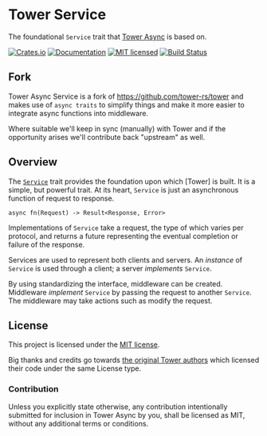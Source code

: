 # Tower Service

The foundational `Service` trait that [Tower Async] is based on.

[![Crates.io][crates-badge]][crates-url]
[![Documentation][docs-badge]][docs-url]
[![MIT licensed][mit-badge]][mit-url]
[![Build Status][actions-badge]][actions-url]

[crates-badge]: https://img.shields.io/crates/v/tower-async-service.svg
[crates-url]: https://crates.io/crates/tower-async-service
[docs-badge]: https://docs.rs/tower-async-service/badge.svg
[docs-url]: https://docs.rs/tower-async-service
[mit-badge]: https://img.shields.io/badge/license-MIT-blue.svg
[mit-url]: LICENSE
[actions-badge]: https://github.com/plabayo/tower-async/workflows/CI/badge.svg
[actions-url]:https://github.com/plabayo/tower-async/actions?query=workflow%3ACI

## Fork

Tower Async Service is a fork of <https://github.com/tower-rs/tower>
and makes use of `async traits` to simplify things and make it more easier
to integrate async functions into middleware.

Where suitable we'll keep in sync (manually) with Tower and if the
opportunity arises we'll contribute back "upstream" as well.

## Overview

The [`Service`] trait provides the foundation upon which [Tower] is built. It is a
simple, but powerful trait. At its heart, `Service` is just an asynchronous
function of request to response.

```
async fn(Request) -> Result<Response, Error>
```

Implementations of `Service` take a request, the type of which varies per
protocol, and returns a future representing the eventual completion or failure
of the response.

Services are used to represent both clients and servers. An *instance* of
`Service` is used through a client; a server *implements* `Service`.

By using standardizing the interface, middleware can be created. Middleware
*implement* `Service` by passing the request to another `Service`. The
middleware may take actions such as modify the request.

[`Service`]: https://docs.rs/tower-async-async-service/latest/tower_async_service/trait.Service.html
[Tower Async]: https://crates.io/crates/tower-async-async

## License

This project is licensed under the [MIT license](LICENSE).

Big thanks and credits go towards
[the original Tower authors](https://github.com/tower-rs/tower/graphs/contributors?from=2016-08-21&to=2023-06-04&type=c)
which licensed their code under the same License type.

### Contribution

Unless you explicitly state otherwise, any contribution intentionally submitted
for inclusion in Tower Async by you, shall be licensed as MIT, without any additional
terms or conditions.
